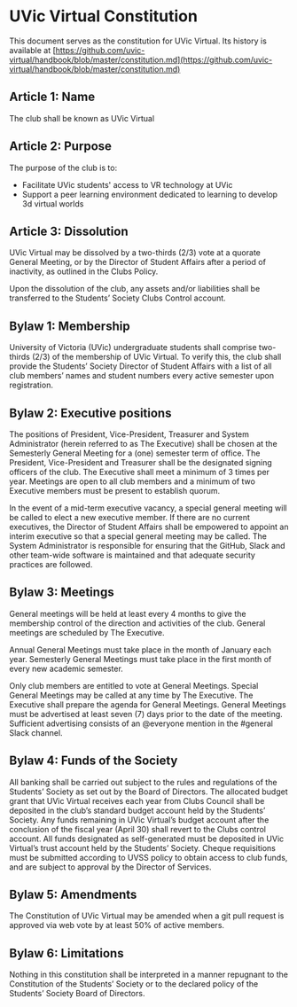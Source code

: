# UVic Virtual Constitution
This document serves as the constitution for UVic Virtual. Its history is available at [https://github.com/uvic-virtual/handbook/blob/master/constitution.md](https://github.com/uvic-virtual/handbook/blob/master/constitution.md)
## Article 1: Name
The club shall be known as UVic Virtual
## Article 2: Purpose
The purpose of the club is to:
* Facilitate UVic students' access to VR technology at UVic
* Support a peer learning environment dedicated to learning to develop 3d virtual worlds
## Article 3: Dissolution
UVic Virtual may be dissolved by a two-thirds (2/3) vote at a quorate
General Meeting, or by the Director of Student Affairs after a period of inactivity, as
outlined in the Clubs Policy.

Upon the dissolution of the club, any assets and/or liabilities shall be transferred to
the Students’ Society Clubs Control account.
## Bylaw 1: Membership
University of Victoria (UVic) undergraduate students shall comprise two-thirds (2/3) of
the membership of UVic Virtual. To verify this, the club shall provide
the Students’ Society Director of Student Affairs with a list of all club members’ names
and student numbers every active semester upon registration.
## Bylaw 2: Executive positions
The positions of President, Vice-President, Treasurer and System Administrator (herein referred to as The Executive) shall be chosen at the Semesterly
General Meeting for a (one) semester term of office. The President, Vice-President and Treasurer shall be the designated signing officers of the club. The
Executive shall meet a minimum of 3 times per year. Meetings are open to all club
members and a minimum of two Executive members must be present to establish
quorum.

In the event of a mid-term executive vacancy, a special general meeting will be called
to elect a new executive member. If there are no current executives, the Director of
Student Affairs shall be empowered to appoint an interim executive so that a special
general meeting may be called. The System Administrator is responsible for ensuring that the GitHub, Slack and other team-wide software is maintained and that adequate security practices are followed.
## Bylaw 3: Meetings
General meetings will be held at least every 4 months to give the membership control
of the direction and activities of the club. General meetings are scheduled by The
Executive.

Annual General Meetings must take place in the month of January each year.
Semesterly General Meetings must take place in the first month of every new
academic semester.

Only club members are entitled to vote at General Meetings. Special General Meetings
may be called at any time by The Executive. The Executive shall prepare the agenda
for General Meetings. General Meetings must be advertised at least seven (7) days
prior to the date of the meeting. Sufficient advertising consists of an @everyone mention in the #general Slack channel.
## Bylaw 4: Funds of the Society
All banking shall be carried out subject to the rules and regulations of the Students’
Society as set out by the Board of Directors. The allocated budget grant that UVic Virtual receives each year from Clubs
Council shall be deposited in the club’s standard budget account held by the
Students’ Society. Any funds remaining in UVic Virtual’s budget account after the conclusion of the fiscal year
(April 30) shall revert to the Clubs control account. All funds designated as self-generated
must be deposited in UVic Virtual’s
trust account held by the Students’ Society. Cheque requisitions must be submitted
according to UVSS policy to obtain access to club funds, and are subject to approval by
the Director of Services. 
## Bylaw 5: Amendments
The Constitution of UVic Virtual may be
amended when a git pull request is approved via web vote by at least 50% of active members.
## Bylaw 6: Limitations
Nothing in this constitution shall be interpreted in a manner repugnant to the
Constitution of the Students’ Society or to the declared policy of the Students’ Society
Board of Directors. 
